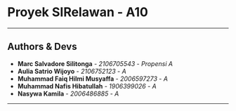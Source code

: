 # Proyek SIRelawan - A10
---
## Authors & Devs
* **Marc Salvadore Silitonga** - *2106705543* - *Propensi A*
* **Aulia Satrio Wijoyo** - *2106752123* - *A*
* **Muhammad Faiq Hilmi Musyaffa** - *2006597273* - *A*
* **Muhammad Nafis Hibatullah** - *1906399026* - *A*
* **Nasywa Kamila** - *2006486885* - *A*
---

